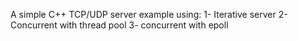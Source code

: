 A simple C++ TCP/UDP server example using: 
1- Iterative server
2- Concurrent with thread pool
3- concurrent with epoll
